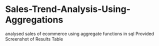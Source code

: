 # Sales-Trend-Analysis-Using-Aggregations
analysed sales of ecommerce using aggregate functions in sql
Provided Screenshot of Results Table
